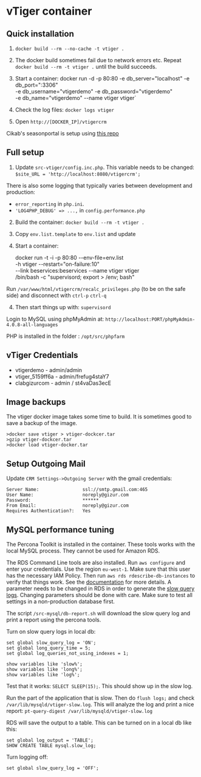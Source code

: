 vTiger container
=================


Quick installation
------------------

1. `docker build --rm --no-cache -t vtiger .`
1. The docker build sometimes fail due to network errors etc. Repeat
`docker build --rm -t vtiger .` until the build succeeds.
1. Start a container:
    docker run -d -p 80:80 -e db_server="localhost" -e db_port=":3306" \
    -e db_username="vtigerdemo" -e db_password="vtigerdemo" \
    -e db_name="vtigerdemo" --name vtiger vtiger`

1. Check the log files: `docker logs vtiger`
1. Open `http://[DOCKER_IP]/vtigercrm`

Cikab's seasonportal is setup using [this repo](https://github.com/gizur/cikab)


Full setup
----------

1. Update `src-vtiger/config.inc.php`. This variable needs to be changed:
`$site_URL = 'http://localhost:8080/vtigercrm';`

There is also some logging that typically varies between development and production:

 * `error_reporting` in `php.ini`.
 *  `'LOG4PHP_DEBUG' => ...,` in `config.performance.php`

2. Build the container: `docker build --rm -t vtiger .`

3. Copy `env.list.template` to `env.list` and update

3. Start a container:

    docker run -t -i -p 80:80 --env-file=env.list \
    -h vtiger --restart="on-failure:10" \
    --link beservices:beservices --name vtiger vtiger \
    /bin/bash -c "supervisord; export > /env; bash"

  Run `/var/www/html/vtigercrm/recalc_privileges.php` (to be on the safe side)
  and disconnect with `ctrl-p` `ctrl-q`

4. Then start things up with: `supervisord`


Login to MySQL using phpMyAdmin at:
`http://localhost:PORT/phpMyAdmin-4.0.8-all-languages`

PHP is installed in the folder : `/opt/src/phpfarm`


vTiger Credentials
------------------

 * vtigerdemo - admin/admin
 * vtiger_5159ff6a - admin/frefug4staY7
 * clabgizurcom - admin / st4vaDas3ecE

Image backups
-------------

The vtiger docker image takes some time to build. It is sometimes good to save
a backup of the image.

	>docker save vtiger > vtiger-dockcer.tar
	>gzip vtiger-dockcer.tar
	>docker load vtiger-docker.tar


Setup Outgoing Mail
-------------------

Update `CRM Settings->Outgoing Server` with the gmail credentials:

	Server Name:				ssl://smtp.gmail.com:465
	User Name:					noreply@gizur.com
	Password:					******  
	From Email:					noreply@gizur.com
	Requires Authentication?:	Yes


MySQL performance tuning
------------------------

The Percona Toolkit is installed in the container. These tools works with the
local MySQL process. They cannot be used for Amazon RDS.

The RDS Command Line tools are also installed. Run `aws configure` and enter
your credentials. Use the region `eu-west-1`. Make sure that this user has the
necessary IAM Policy. Then run `aws rds rdescribe-db-instances` to verify that
things work.
See the
[documentation](http://docs.aws.amazon.com/AmazonRDS/latest/CommandLineReference/Welcome.html)
for more details. A parameter needs to be changed in RDS in order to generate the
[slow query logs](http://docs.aws.amazon.com/AmazonRDS/latest/UserGuide/USER_LogAccess.Concepts.MySQL.html).
Changing parameters should be done with care. Make sure to test all settings in
a non-production database first.

The script `/src-mysql/db-report.sh` will download the slow query log and print
a report using the percona tools.

Turn on slow query logs in local db:

    set global slow_query_log = 'ON';
    set global long_query_time = 5;
    set global log_queries_not_using_indexes = 1;

    show variables like 'slow%';
    show variables like 'long%';
    show variables like 'log%';

Test that it works:  `SELECT SLEEP(15);`. This should show up in the slow log.

Run the part of the application that is slow. Then do `flush logs;` and check
`/var/lib/mysqld/vtiger-slow.log`. This will analyze the log and print a nice
report: `pt-query-digest /var/lib/mysqld/vtiger-slow.log`

RDS will save the output to a table. This can be turned on in a local db like
this:

    set global log_output = 'TABLE';
    SHOW CREATE TABLE mysql.slow_log;

Turn logging off:

    set global slow_query_log = 'OFF';
